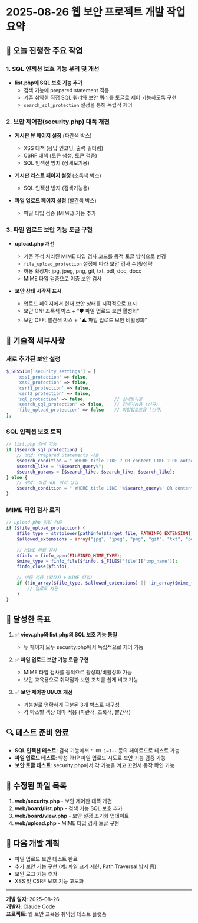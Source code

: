 # 2025-08-26 웹 보안 프로젝트 개발 작업 요약

## 📝 오늘 진행한 주요 작업

### 1. SQL 인젝션 보호 기능 분리 및 개선
- **list.php에 SQL 보호 기능 추가**
  - 검색 기능에 prepared statement 적용
  - 기존 취약한 직접 SQL 쿼리와 보안 쿼리를 토글로 제어 가능하도록 구현
  - `search_sql_protection` 설정을 통해 독립적 제어

### 2. 보안 제어판(security.php) 대폭 개편
- **게시판 뷰 페이지 설정** (파란색 박스)
  - XSS 대책 (응답 인코딩, 출력 필터링)
  - CSRF 대책 (토큰 생성, 토큰 검증)  
  - SQL 인젝션 방지 (상세보기용)

- **게시판 리스트 페이지 설정** (초록색 박스)
  - SQL 인젝션 방지 (검색기능용)

- **파일 업로드 페이지 설정** (빨간색 박스)
  - 파일 타입 검증 (MIME) 기능 추가

### 3. 파일 업로드 보안 기능 토글 구현
- **upload.php 개선**
  - 기존 주석 처리된 MIME 타입 검사 코드를 동적 토글 방식으로 변경
  - `file_upload_protection` 설정에 따라 보안 검사 수행/생략
  - 허용 확장자: jpg, jpeg, png, gif, txt, pdf, doc, docx
  - MIME 타입 검증으로 이중 보안 검사

- **보안 상태 시각적 표시**
  - 업로드 페이지에서 현재 보안 상태를 시각적으로 표시
  - 보안 ON: 초록색 박스 + "🛡️ 파일 업로드 보안 활성화"
  - 보안 OFF: 빨간색 박스 + "⚠️ 파일 업로드 보안 비활성화"

## 🔧 기술적 세부사항

### 새로 추가된 보안 설정
```php
$_SESSION['security_settings'] = [
    'xss1_protection' => false,
    'xss2_protection' => false, 
    'csrf1_protection' => false,
    'csrf2_protection' => false,
    'sql_protection' => false,           // 상세보기용
    'search_sql_protection' => false,    // 검색기능용 (신규)
    'file_upload_protection' => false    // 파일업로드용 (신규)
];
```

### SQL 인젝션 보호 로직
```php
// list.php 검색 기능
if ($search_sql_protection) {
    // 보안: Prepared Statements 사용
    $search_condition = " WHERE title LIKE ? OR content LIKE ? OR author LIKE ?";
    $search_like = "%$search_query%";
    $search_params = [$search_like, $search_like, $search_like];
} else {
    // 취약: 직접 SQL 쿼리 삽입
    $search_condition = " WHERE title LIKE '%$search_query%' OR content LIKE '%$search_query%' OR author LIKE '%$search_query%'";
}
```

### MIME 타입 검사 로직
```php
// upload.php 파일 검증
if ($file_upload_protection) {
    $file_type = strtolower(pathinfo($target_file, PATHINFO_EXTENSION));
    $allowed_extensions = array("jpg", "jpeg", "png", "gif", "txt", "pdf", "doc", "docx");
    
    // MIME 타입 검사
    $finfo = finfo_open(FILEINFO_MIME_TYPE);
    $mime_type = finfo_file($finfo, $_FILES['file']['tmp_name']);
    finfo_close($finfo);
    
    // 이중 검증 (확장자 + MIME 타입)
    if (!in_array($file_type, $allowed_extensions) || !in_array($mime_type, $allowed_mime_types)) {
        // 업로드 차단
    }
}
```

## 🎯 달성한 목표

1. ✅ **view.php와 list.php의 SQL 보호 기능 통일**
   - 두 페이지 모두 security.php에서 독립적으로 제어 가능

2. ✅ **파일 업로드 보안 기능 토글 구현**
   - MIME 타입 검사를 동적으로 활성화/비활성화 가능
   - 보안 교육용으로 취약점과 보안 조치를 쉽게 비교 가능

3. ✅ **보안 제어판 UI/UX 개선**
   - 기능별로 명확하게 구분된 3개 박스로 재구성
   - 각 박스별 색상 테마 적용 (파란색, 초록색, 빨간색)

## 🔍 테스트 준비 완료

- **SQL 인젝션 테스트**: 검색 기능에서 `' OR 1=1--` 등의 페이로드로 테스트 가능
- **파일 업로드 테스트**: 악성 PHP 파일 업로드 시도로 보안 기능 검증 가능
- **보안 토글 테스트**: security.php에서 각 기능을 켜고 끄면서 동작 확인 가능

## 📁 수정된 파일 목록

1. **web/security.php** - 보안 제어판 대폭 개편
2. **web/board/list.php** - 검색 기능 SQL 보호 추가
3. **web/board/view.php** - 보안 설정 초기화 업데이트  
4. **web/upload.php** - MIME 타입 검사 토글 구현

## 🚀 다음 개발 계획

- 파일 업로드 보안 테스트 완료
- 추가 보안 기능 구현 (예: 파일 크기 제한, Path Traversal 방지 등)
- 보안 로그 기능 추가
- XSS 및 CSRF 보호 기능 고도화

---

**개발 일자**: 2025-08-26  
**개발자**: Claude Code  
**프로젝트**: 웹 보안 교육용 취약점 테스트 플랫폼